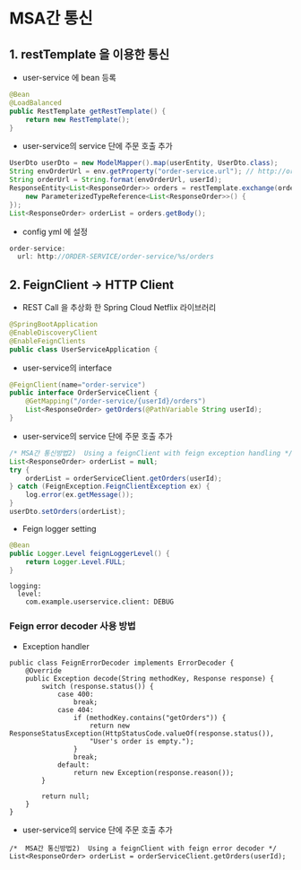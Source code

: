 # MSA간 통신

## 1. restTemplate 을 이용한 통신
- user-service 에 bean 등록
```java
@Bean
@LoadBalanced
public RestTemplate getRestTemplate() {
	return new RestTemplate();
}
```
- user-service의 service 단에 주문 호출 추가
```java
UserDto userDto = new ModelMapper().map(userEntity, UserDto.class);
String envOrderUrl = env.getProperty("order-service.url"); // http://order-service/order-service/%s/orders
String orderUrl = String.format(envOrderUrl, userId);
ResponseEntity<List<ResponseOrder>> orders = restTemplate.exchange(orderUrl, HttpMethod.GET, null,
	new ParameterizedTypeReference<List<ResponseOrder>>() {
});
List<ResponseOrder> orderList = orders.getBody();
```
- config yml 에 설정
```java
order-service:
  url: http://ORDER-SERVICE/order-service/%s/orders
```

## 2. FeignClient -> HTTP Client
- REST Call 을 추상화 한 Spring Cloud Netflix 라이브러리
```JAVA
@SpringBootApplication
@EnableDiscoveryClient
@EnableFeignClients
public class UserServiceApplication {
```
- user-service의 interface 
```JAVA
@FeignClient(name="order-service")
public interface OrderServiceClient {
    @GetMapping("/order-service/{userId}/orders")
    List<ResponseOrder> getOrders(@PathVariable String userId);
}
```
- user-service의 service 단에 주문 호출 추가
```java
/* MSA간 통신방법2)  Using a feignClient with feign exception handling */
List<ResponseOrder> orderList = null;
try {
    orderList = orderServiceClient.getOrders(userId);
} catch (FeignException.FeignClientException ex) {
    log.error(ex.getMessage());
}
userDto.setOrders(orderList);
```
- Feign logger setting
```java
@Bean
public Logger.Level feignLoggerLevel() {
	return Logger.Level.FULL;
}
```
```
logging:
  level:
    com.example.userservice.client: DEBUG
```


### Feign error decoder 사용 방법
- Exception handler
```
public class FeignErrorDecoder implements ErrorDecoder {
    @Override
    public Exception decode(String methodKey, Response response) {
        switch (response.status()) {
            case 400:
                break;
            case 404:
                if (methodKey.contains("getOrders")) {
                    return new ResponseStatusException(HttpStatusCode.valueOf(response.status()),
                    "User's order is empty.");
                }
                break;
            default:
                return new Exception(response.reason());
        }

        return null;
    }
}
```
- user-service의 service 단에 주문 호출 추가
```
/*  MSA간 통신방법2)  Using a feignClient with feign error decoder */
List<ResponseOrder> orderList = orderServiceClient.getOrders(userId);
```
